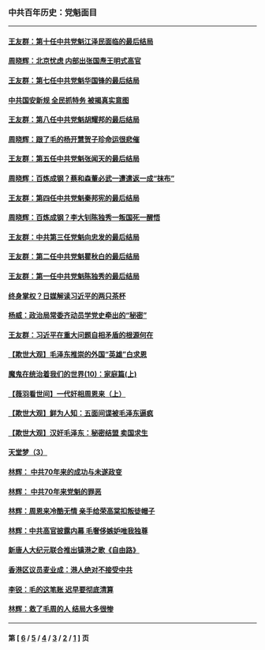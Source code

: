 ### 中共百年历史：党魁面目
---
#### [王友群：第十任中共党魁江泽民面临的最后结局](../../pages/nf1176107/n12933748.md?05120430) 
#### [周晓辉：北京忧虑 内部出张国焘王明式高官](../../pages/nf1176107/n12931709.md?05120430) 
#### [王友群：第七任中共党魁华国锋的最后结局](../../pages/nf1176107/n12918457.md?05120430) 
#### [中共国安新规 全民抓特务 被揭真实意图](../../pages/nf1176107/n12911615.md?05120430) 
#### [王友群：第八任中共党魁胡耀邦的最后结局](../../pages/nf1176107/n12902918.md?05120430) 
#### [周晓辉：跟了毛的杨开慧贺子珍命运很悲催](../../pages/nf1176107/n12877804.md?05120430) 
#### [王友群：第五任中共党魁张闻天的最后结局](../../pages/nf1176107/n12865420.md?05120430) 
#### [周晓辉：百炼成钢？蔡和森董必武一遭遣返一成“抹布”](../../pages/nf1176107/n12854806.md?05120430) 
#### [王友群：第四任中共党魁秦邦宪的最后结局](../../pages/nf1176107/n12855290.md?05120430) 
#### [周晓辉：百炼成钢？李大钊陈独秀一叛国死一醒悟](../../pages/nf1176107/n12847981.md?05120430) 
#### [王友群：中共第三任党魁向忠发的最后结局](../../pages/nf1176107/n12840390.md?05120430) 
#### [王友群：第二任中共党魁瞿秋白的最后结局](../../pages/nf1176107/n12824710.md?05120430) 
#### [王友群：第一任中共党魁陈独秀的最后结局](../../pages/nf1176107/n12809869.md?05120430) 
#### [终身掌权？日媒解读习近平的两只茶杯](../../pages/nf1176107/n12805064.md?05120430) 
#### [杨威：政治局常委齐动员学党史牵出的“秘密”](../../pages/nf1176107/n12764642.md?05120430) 
#### [王友群：习近平在重大问题自相矛盾的根源何在](../../pages/nf1176107/n12499563.md?05120430) 
#### [【欺世大观】毛泽东推崇的外国“英雄”白求恩](../../pages/nf1176107/n12362005.md?05120430) 
#### [魔鬼在统治着我们的世界(10)：家庭篇(上)](../../pages/nf1176107/n10435448.md?05120430) 
#### [【薇羽看世间】一代奸相周恩来（上）](../../pages/nf1176107/n12401109.md?05120430) 
#### [【欺世大观】鲜为人知：五面间谍被毛泽东逼疯](../../pages/nf1176107/n12358513.md?05120430) 
#### [【欺世大观】汉奸毛泽东：秘密结盟 卖国求生](../../pages/nf1176107/n12356888.md?05120430) 
#### [天堂梦（3）](../../pages/nf1176107/n11798321.md?05120430) 
#### [林辉： 中共70年来的成功与未遂政变](../../pages/nf1176107/n11559430.md?05120430) 
#### [林辉： 中共70年来党魁的罪恶](../../pages/nf1176107/n11555284.md?05120430) 
#### [林辉：周恩来冷酷无情 亲手给荣高棠扣叛徒帽子](../../pages/nf1176107/n11428903.md?05120430) 
#### [林辉：中共高官披露内幕 毛奢侈嫉妒唯我独尊](../../pages/nf1176107/n11403595.md?05120430) 
#### [新唐人大纪元联合推出镇港之歌《自由路》](../../pages/nf1176107/n11358327.md?05120430) 
#### [香港区议员麦业成：港人绝对不接受中共](../../pages/nf1176107/n11357422.md?05120430) 
#### [李锐：毛的这笔账 迟早要彻底清算](../../pages/nf1176107/n11054514.md?05120430) 
#### [林辉：救了毛周的人 结局大多很惨](../../pages/nf1176107/n11029000.md?05120430) 

---
#### 第 [ [6](./6.md?05120430) / [5](./5.md?05120430) / [4](./4.md?05120430) / [3](./3.md?05120430) / [2](./2.md?05120430) / [1](./1.md?05120430) ] 页
